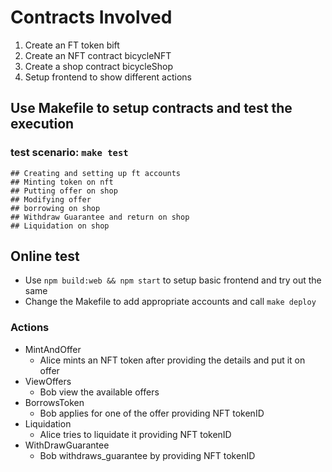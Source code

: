 
# Contracts Involved

1. Create an FT token bift
2. Create an NFT contract bicycleNFT
3. Create a shop contract bicycleShop
4. Setup frontend to show different actions 

## Use Makefile to setup contracts and test the execution

### test scenario: `make test`
	## Creating and setting up ft accounts 
	## Minting token on nft
	## Putting offer on shop
	## Modifying offer 
	## borrowing on shop 
	## Withdraw Guarantee and return on shop 
	## Liquidation on shop 


## Online test
- Use `npm build:web && npm start` to setup basic frontend and try out the same
- Change the Makefile to add appropriate accounts and call `make deploy`
### Actions
- MintAndOffer
  -  Alice mints an NFT token after providing the details and put it on offer
- ViewOffers
  - Bob view the available offers
- BorrowsToken
  - Bob applies for one of the offer providing NFT tokenID
- Liquidation
  - Alice tries to liquidate it providing NFT tokenID
- WithDrawGuarantee
  - Bob withdraws_guarantee by providing NFT tokenID

